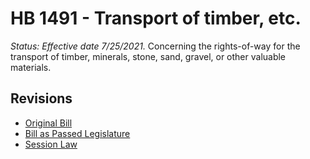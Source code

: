 # HB 1491 - Transport of timber, etc.
*Status: Effective date 7/25/2021.*
Concerning the rights-of-way for the transport of timber, minerals, stone, sand, gravel, or other valuable materials.

## Revisions
* [Original Bill](1/)
* [Bill as Passed Legislature](1/)
* [Session Law](1/)